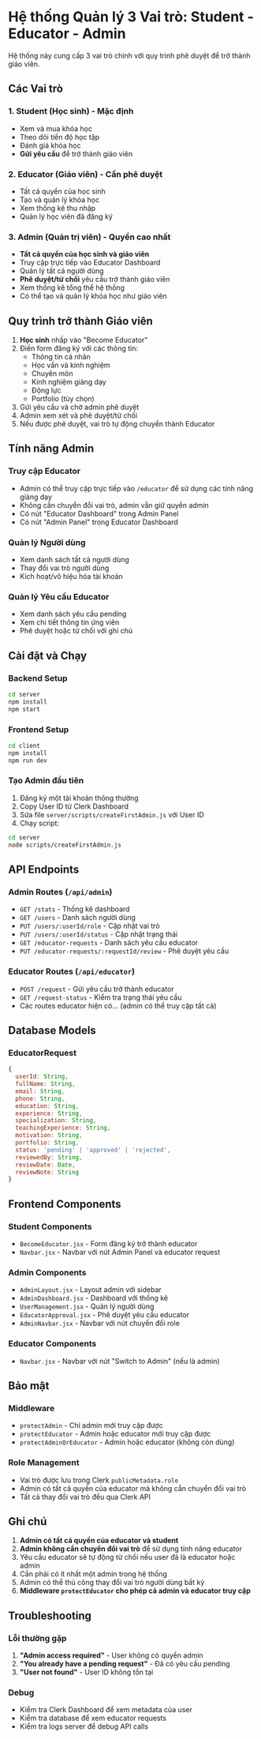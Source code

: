 # Hệ thống Quản lý 3 Vai trò: Student - Educator - Admin

Hệ thống này cung cấp 3 vai trò chính với quy trình phê duyệt để trở thành giáo viên.

## Các Vai trò

### 1. Student (Học sinh) - Mặc định
- Xem và mua khóa học
- Theo dõi tiến độ học tập
- Đánh giá khóa học
- **Gửi yêu cầu** để trở thành giáo viên

### 2. Educator (Giáo viên) - Cần phê duyệt
- Tất cả quyền của học sinh
- Tạo và quản lý khóa học
- Xem thống kê thu nhập
- Quản lý học viên đã đăng ký

### 3. Admin (Quản trị viên) - Quyền cao nhất
- **Tất cả quyền của học sinh và giáo viên**
- Truy cập trực tiếp vào Educator Dashboard
- Quản lý tất cả người dùng
- **Phê duyệt/từ chối** yêu cầu trở thành giáo viên
- Xem thống kê tổng thể hệ thống
- Có thể tạo và quản lý khóa học như giáo viên

## Quy trình trở thành Giáo viên

1. **Học sinh** nhấp vào "Become Educator"
2. Điền form đăng ký với các thông tin:
   - Thông tin cá nhân
   - Học vấn và kinh nghiệm
   - Chuyên môn
   - Kinh nghiệm giảng dạy
   - Động lực
   - Portfolio (tùy chọn)
3. Gửi yêu cầu và chờ admin phê duyệt
4. Admin xem xét và phê duyệt/từ chối
5. Nếu được phê duyệt, vai trò tự động chuyển thành Educator

## Tính năng Admin

### Truy cập Educator
- Admin có thể truy cập trực tiếp vào `/educator` để sử dụng các tính năng giảng dạy
- Không cần chuyển đổi vai trò, admin vẫn giữ quyền admin
- Có nút "Educator Dashboard" trong Admin Panel
- Có nút "Admin Panel" trong Educator Dashboard

### Quản lý Người dùng
- Xem danh sách tất cả người dùng
- Thay đổi vai trò người dùng
- Kích hoạt/vô hiệu hóa tài khoản

### Quản lý Yêu cầu Educator
- Xem danh sách yêu cầu pending
- Xem chi tiết thông tin ứng viên
- Phê duyệt hoặc từ chối với ghi chú

## Cài đặt và Chạy

### Backend Setup
```bash
cd server
npm install
npm start
```

### Frontend Setup
```bash
cd client
npm install
npm run dev
```

### Tạo Admin đầu tiên
1. Đăng ký một tài khoản thông thường
2. Copy User ID từ Clerk Dashboard
3. Sửa file `server/scripts/createFirstAdmin.js` với User ID
4. Chạy script:
```bash
cd server
node scripts/createFirstAdmin.js
```

## API Endpoints

### Admin Routes (`/api/admin`)
- `GET /stats` - Thống kê dashboard
- `GET /users` - Danh sách người dùng
- `PUT /users/:userId/role` - Cập nhật vai trò
- `PUT /users/:userId/status` - Cập nhật trạng thái
- `GET /educator-requests` - Danh sách yêu cầu educator
- `PUT /educator-requests/:requestId/review` - Phê duyệt yêu cầu

### Educator Routes (`/api/educator`)
- `POST /request` - Gửi yêu cầu trở thành educator
- `GET /request-status` - Kiểm tra trạng thái yêu cầu
- Các routes educator hiện có... (admin có thể truy cập tất cả)

## Database Models

### EducatorRequest
```javascript
{
  userId: String,
  fullName: String,
  email: String,
  phone: String,
  education: String,
  experience: String,
  specialization: String,
  teachingExperience: String,
  motivation: String,
  portfolio: String,
  status: 'pending' | 'approved' | 'rejected',
  reviewedBy: String,
  reviewDate: Date,
  reviewNote: String
}
```

## Frontend Components

### Student Components
- `BecomeEducator.jsx` - Form đăng ký trở thành educator
- `Navbar.jsx` - Navbar với nút Admin Panel và educator request

### Admin Components
- `AdminLayout.jsx` - Layout admin với sidebar
- `AdminDashboard.jsx` - Dashboard với thống kê
- `UserManagement.jsx` - Quản lý người dùng
- `EducatorApproval.jsx` - Phê duyệt yêu cầu educator
- `AdminNavbar.jsx` - Navbar với nút chuyển đổi role

### Educator Components
- `Navbar.jsx` - Navbar với nút "Switch to Admin" (nếu là admin)

## Bảo mật

### Middleware
- `protectAdmin` - Chỉ admin mới truy cập được
- `protectEducator` - Admin hoặc educator mới truy cập được
- `protectAdminOrEducator` - Admin hoặc educator (không còn dùng)

### Role Management
- Vai trò được lưu trong Clerk `publicMetadata.role`
- Admin có tất cả quyền của educator mà không cần chuyển đổi vai trò
- Tất cả thay đổi vai trò đều qua Clerk API

## Ghi chú

1. **Admin có tất cả quyền của educator và student**
2. **Admin không cần chuyển đổi vai trò** để sử dụng tính năng educator
3. Yêu cầu educator sẽ tự động từ chối nếu user đã là educator hoặc admin
4. Cần phải có ít nhất một admin trong hệ thống
5. Admin có thể thủ công thay đổi vai trò người dùng bất kỳ
6. **Middleware `protectEducator` cho phép cả admin và educator truy cập**

## Troubleshooting

### Lỗi thường gặp
1. **"Admin access required"** - User không có quyền admin
2. **"You already have a pending request"** - Đã có yêu cầu pending
3. **"User not found"** - User ID không tồn tại

### Debug
- Kiểm tra Clerk Dashboard để xem metadata của user
- Kiểm tra database để xem educator requests
- Kiểm tra logs server để debug API calls